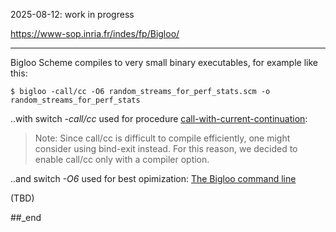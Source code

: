 2025-08-12: work in progress

https://www-sop.inria.fr/indes/fp/Bigloo/

---

Bigloo Scheme compiles to very small binary executables, for example like this:

```
$ bigloo -call/cc -O6 random_streams_for_perf_stats.scm -o random_streams_for_perf_stats
```

..with switch _-call/cc_ used for procedure [call-with-current-continuation](https://www-sop.inria.fr/indes/fp/Bigloo/manual-chapter5.html#Control%20Features):

> Note: Since call/cc is difficult to compile efficiently, one might consider using bind-exit instead. For this reason, we decided to enable call/cc only with a compiler option. 

..and switch _-O6_ used for best opimization: [The Bigloo command line](https://www-sop.inria.fr/indes/fp/Bigloo/manual-chapter32.html#G49542)

(TBD)

##_end
